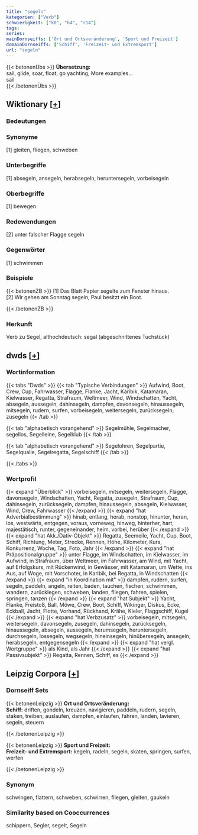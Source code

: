 ```yaml
---
title: "segeln"
kategorien: ["Verb"]
schwierigkeit: ["k0", "h4", "r14"]
tags:
series:
mainDornseiffs: ['Ort und Ortsveränderung', 'Sport und Freizeit']
domainDornseiffs: ['Schiff', 'Freizeit- und Extremsport']
url: "segeln"
---
```


{{< betonenÜbs >}}
**Übersetzung:**  
sail, glide, soar, float, go yachting, More examples...  
sail  
{{< /betonenÜbs >}}

## Wiktionary [[+](https://de.wiktionary.org/wiki/segeln)]

### Bedeutungen

### Synonyme
[1] gleiten, fliegen, schweben  

### Unterbegriffe
[1] absegeln, ansegeln, herabsegeln, heruntersegeln, vorbeisegeln  

### Oberbegriffe
[1] bewegen  

### Redewendungen
[2] unter falscher Flagge segeln  

### Gegenwörter
[1] schwimmen  

### Beispiele
{{< betonenZB >}}
[1] Das Blatt Papier segelte zum Fenster hinaus.  
[2] Wir gehen am Sonntag segeln, Paul besitzt ein Boot.  

{{< /betonenZB >}}
### Herkunft
Verb zu Segel, althochdeutsch: segal (abgeschnittenes Tuchstück)  



## dwds [[+](https://www.dwds.de/wb/segeln)]

### Wortinformation
{{< tabs "Dwds" >}}
{{< tab "Typische Verbindungen" >}}
Aufwind, Boot, Crew, Cup, Fahrwasser, Flagge, Flanke, Jacht, Karibik, Katamaran, Kielwasser, Regatta, Strafraum, Weltmeer, Wind, Windschatten, Yacht, absegeln, aussegeln, dahinsegeln, dampfen, davonsegeln, hinaussegeln, mitsegeln, rudern, surfen, vorbeisegeln, weitersegeln, zurücksegeln, zusegeln
{{< /tab >}}

{{< tab "alphabetisch vorangehend" >}}
Segelmühle, Segelmacher, segellos, Segelleine, Segelklub
{{< /tab >}}

{{< tab "alphabetisch vorangehend" >}}
Segelohren, Segelpartie, Segelqualle, Segelregatta, Segelschiff
{{< /tab >}}

{{< /tabs >}}

### Wortprofil
{{< expand "Überblick" >}} vorbeisegeln, mitsegeln, weitersegeln, Flagge, davonsegeln, Windschatten, Yacht, Regatta, zusegeln, Strafraum, Cup, dahinsegeln, zurücksegeln, dampfen, hinaussegeln, absegeln, Kielwasser, Wind, Crew, Fahrwasser {{< /expand >}}
{{< expand "hat Adverbialbestimmung" >}} hinab, entlang, herab, nonstop, hinunter, heran, los, westwärts, entgegen, voraus, vorneweg, hinweg, hinterher, hart, majestätisch, runter, gegeneinander, heim, vorbei, herüber {{< /expand >}}
{{< expand "hat Akk./Dativ-Objekt" >}} Regatta, Seemeile, Yacht, Cup, Boot, Schiff, Richtung, Meter, Strecke, Rennen, Höhe, Kilometer, Kurs, Konkurrenz, Woche, Tag, Foto, Jahr {{< /expand >}}
{{< expand "hat Präpositionalgruppe" >}} unter Flagge, im Windschatten, im Kielwasser, im Aufwind, in Strafraum, über Weltmeer, im Fahrwasser, am Wind, mit Yacht, auf Erfolgskurs, mit Rückenwind, in Gewässer, mit Katamaran, um Wette, ins Aus, auf Woge, mit Vorschoter, in Karibik, bei Regatta, in Windschatten {{< /expand >}}
{{< expand "in Koordination mit" >}} dampfen, rudern, surfen, segeln, paddeln, angeln, reiten, baden, tauchen, fischen, schwimmen, wandern, zurücklegen, schweben, landen, fliegen, fahren, spielen, springen, tanzen {{< /expand >}}
{{< expand "hat Subjekt" >}} Yacht, Flanke, Freistoß, Ball, Möwe, Crew, Boot, Schiff, Wikinger, Diskus, Ecke, Eckball, Jacht, Flotte, Vorhand, Rückhand, Krähe, Kieler, Flaggschiff, Kugel {{< /expand >}}
{{< expand "hat Verbzusatz" >}} vorbeisegeln, mitsegeln, weitersegeln, davonsegeln, zusegeln, dahinsegeln, zurücksegeln, hinaussegeln, absegeln, aussegeln, herumsegeln, heruntersegeln, durchsegeln, lossegeln, wegsegeln, hineinsegeln, hinübersegeln, ansegeln, herabsegeln, entgegensegeln {{< /expand >}}
{{< expand "hat vergl. Wortgruppe" >}} als Kind, als Jahr {{< /expand >}}
{{< expand "hat Passivsubjekt" >}} Regatta, Rennen, Schiff, es {{< /expand >}}

## Leipzig Corpora [[+](https://corpora.uni-leipzig.de/en/res?word=segeln&corpusId=deu_newscrawl-public_2018)]

### Dornseiff Sets
{{< betonenLeipzig >}}
**Ort und Ortsveränderung:**  
**Schiff:** driften, gondeln, kreuzen, navigieren, paddeln, rudern, segeln, staken, treiben, auslaufen, dampfen, einlaufen, fahren, landen, lavieren, segeln, steuern  

{{< /betonenLeipzig >}}


{{< betonenLeipzig >}}
**Sport und Freizeit:**  
**Freizeit- und Extremsport:** kegeln, radeln, segeln, skaten, springen, surfen, werfen  

{{< /betonenLeipzig >}}

### Synonym
schwingen, flattern, schweben, schwirren, fliegen, gleiten, gaukeln


### Similarity based on Cooccurrences
schippern, Segler, segelt, Segeln

